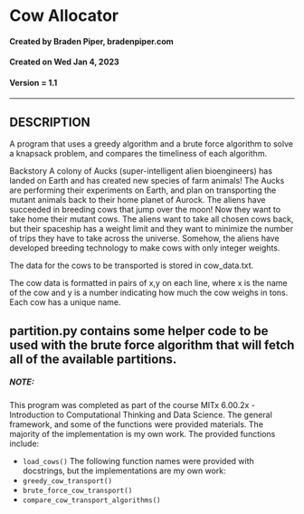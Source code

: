 # Cow Allocator
#### Created by Braden Piper, bradenpiper.com
#### Created on Wed Jan 4, 2023
#### Version = 1.1
---
## DESCRIPTION
A program that uses a greedy algorithm and a brute force algorithm to solve a
knapsack problem, and compares the timeliness of each algorithm.

Backstory
A colony of Aucks (super-intelligent alien bioengineers) has landed on Earth 
and has created new species of farm animals! The Aucks are performing their
experiments on Earth, and plan on transporting the mutant animals back to their
home planet of Aurock.
The aliens have succeeded in breeding cows that jump over the moon! Now they
want to take home their mutant cows. The aliens want to take all chosen cows
back, but their spaceship has a weight limit and they want to minimize the
number of trips they have to take across the universe. Somehow, the aliens
have developed breeding technology to make cows with only integer weights.

The data for the cows to be transported is stored in cow_data.txt.

The cow data is formatted in pairs of x,y on each line, where x is the name
of the cow and y is a number indicating how much the cow weighs in tons. Each
cow has a unique name.

partition.py contains some helper code to be used with the brute force algorithm
that will fetch all of the available partitions.
---
##### NOTE:
This program was completed as part of the course MITx 6.00.2x - Introduction
to Computational Thinking and Data Science. The general framework, and some
of the functions were provided materials. The majority of the implementation is
my own work.
The provided functions include:
- `load_cows()`
The following function names were provided with docstrings, but the implementations
are my own work:
- `greedy_cow_transport()`
- `brute_force_cow_transport()`
- `compare_cow_transport_algorithms()`